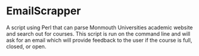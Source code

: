 # EmailScrapper
A script using Perl that can parse Monmouth Universities academic website and search out for courses. This script is run on the command line and will ask for an email which will provide feedback to the user if the course is full, closed, or open.
